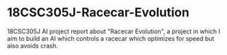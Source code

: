 # 18CSC305J-Racecar-Evolution
18CSC305J AI project report about "Racecar Evolution", a project in which I aim to build an AI which controls a racecar which optimizes for speed but also avoids crash.
